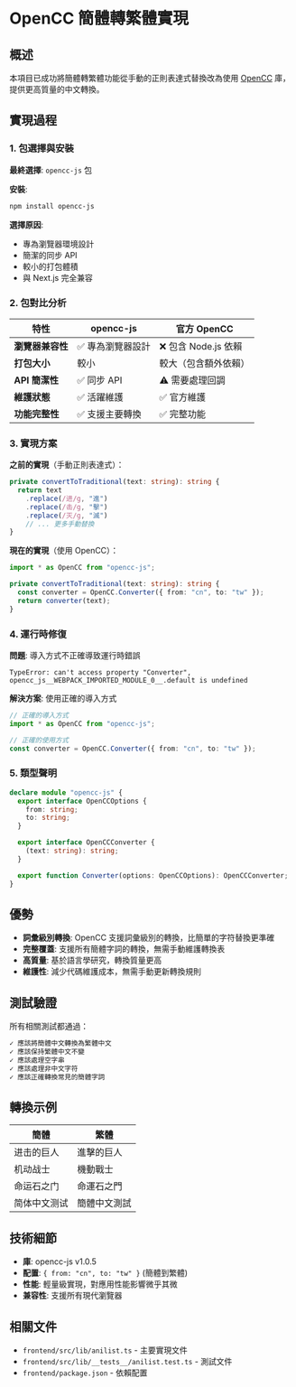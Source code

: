 # OpenCC 簡體轉繁體實現

## 概述

本項目已成功將簡體轉繁體功能從手動的正則表達式替換改為使用 [OpenCC](https://github.com/BYVoid/OpenCC) 庫，提供更高質量的中文轉換。

## 實現過程

### 1. 包選擇與安裝

**最終選擇**: `opencc-js` 包

**安裝**:
```bash
npm install opencc-js
```

**選擇原因**:
- 專為瀏覽器環境設計
- 簡潔的同步 API
- 較小的打包體積
- 與 Next.js 完全兼容

### 2. 包對比分析

| 特性             | opencc-js        | 官方 OpenCC          |
| ---------------- | ---------------- | -------------------- |
| **瀏覽器兼容性** | ✅ 專為瀏覽器設計 | ❌ 包含 Node.js 依賴  |
| **打包大小**     | 較小             | 較大（包含額外依賴） |
| **API 簡潔性**   | ✅ 同步 API       | ⚠️ 需要處理回調       |
| **維護狀態**     | ✅ 活躍維護       | ✅ 官方維護           |
| **功能完整性**   | ✅ 支援主要轉換   | ✅ 完整功能           |

### 3. 實現方案

**之前的實現**（手動正則表達式）：
```typescript
private convertToTraditional(text: string): string {
  return text
    .replace(/进/g, "進")
    .replace(/击/g, "擊")
    .replace(/灭/g, "滅")
    // ... 更多手動替換
}
```

**現在的實現**（使用 OpenCC）：
```typescript
import * as OpenCC from "opencc-js";

private convertToTraditional(text: string): string {
  const converter = OpenCC.Converter({ from: "cn", to: "tw" });
  return converter(text);
}
```

### 4. 運行時修復

**問題**: 導入方式不正確導致運行時錯誤
```
TypeError: can't access property "Converter", opencc_js__WEBPACK_IMPORTED_MODULE_0__.default is undefined
```

**解決方案**: 使用正確的導入方式
```typescript
// 正確的導入方式
import * as OpenCC from "opencc-js";

// 正確的使用方式
const converter = OpenCC.Converter({ from: "cn", to: "tw" });
```

### 5. 類型聲明

```typescript
declare module "opencc-js" {
  export interface OpenCCOptions {
    from: string;
    to: string;
  }

  export interface OpenCCConverter {
    (text: string): string;
  }

  export function Converter(options: OpenCCOptions): OpenCCConverter;
}
```

## 優勢

- **詞彙級別轉換**: OpenCC 支援詞彙級別的轉換，比簡單的字符替換更準確
- **完整覆蓋**: 支援所有簡體字詞的轉換，無需手動維護轉換表
- **高質量**: 基於語言學研究，轉換質量更高
- **維護性**: 減少代碼維護成本，無需手動更新轉換規則

## 測試驗證

所有相關測試都通過：

```bash
✓ 應該將簡體中文轉換為繁體中文
✓ 應該保持繁體中文不變
✓ 應該處理空字串
✓ 應該處理非中文字符
✓ 應該正確轉換常見的簡體字詞
```

## 轉換示例

| 簡體         | 繁體         |
| ------------ | ------------ |
| 进击的巨人   | 進擊的巨人   |
| 机动战士     | 機動戰士     |
| 命运石之门   | 命運石之門   |
| 简体中文测试 | 簡體中文測試 |

## 技術細節

- **庫**: opencc-js v1.0.5
- **配置**: `{ from: "cn", to: "tw" }` (簡體到繁體)
- **性能**: 輕量級實現，對應用性能影響微乎其微
- **兼容性**: 支援所有現代瀏覽器

## 相關文件

- `frontend/src/lib/anilist.ts` - 主要實現文件
- `frontend/src/lib/__tests__/anilist.test.ts` - 測試文件
- `frontend/package.json` - 依賴配置 